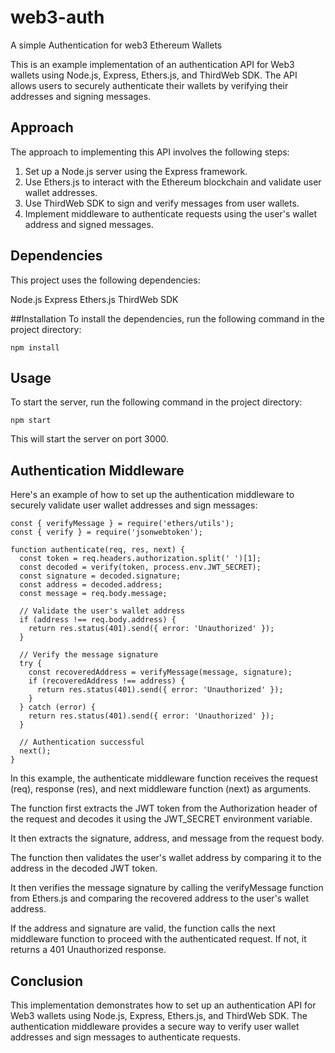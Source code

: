 # web3-auth
A simple Authentication for web3 Ethereum Wallets

This is an example implementation of an authentication API for Web3 wallets using Node.js, Express, Ethers.js, and ThirdWeb SDK. The API allows users to securely authenticate their wallets by verifying their addresses and signing messages.

## Approach
The approach to implementing this API involves the following steps:

1. Set up a Node.js server using the Express framework.
2. Use Ethers.js to interact with the Ethereum blockchain and validate user wallet addresses.
3. Use ThirdWeb SDK to sign and verify messages from user wallets.
4. Implement middleware to authenticate requests using the user's wallet address and signed messages.

## Dependencies
This project uses the following dependencies:

Node.js
Express
Ethers.js
ThirdWeb SDK


##Installation
To install the dependencies, run the following command in the project directory:

```
npm install
```

## Usage
To start the server, run the following command in the project directory:

```
npm start
```
This will start the server on port 3000.

## Authentication Middleware
Here's an example of how to set up the authentication middleware to securely validate user wallet addresses and sign messages:

```
const { verifyMessage } = require('ethers/utils');
const { verify } = require('jsonwebtoken');

function authenticate(req, res, next) {
  const token = req.headers.authorization.split(' ')[1];
  const decoded = verify(token, process.env.JWT_SECRET);
  const signature = decoded.signature;
  const address = decoded.address;
  const message = req.body.message;

  // Validate the user's wallet address
  if (address !== req.body.address) {
    return res.status(401).send({ error: 'Unauthorized' });
  }

  // Verify the message signature
  try {
    const recoveredAddress = verifyMessage(message, signature);
    if (recoveredAddress !== address) {
      return res.status(401).send({ error: 'Unauthorized' });
    }
  } catch (error) {
    return res.status(401).send({ error: 'Unauthorized' });
  }

  // Authentication successful
  next();
}

```
In this example, the authenticate middleware function receives the request (req), response (res), and next middleware function (next) as arguments.

The function first extracts the JWT token from the Authorization header of the request and decodes it using the JWT_SECRET environment variable.

It then extracts the signature, address, and message from the request body.

The function then validates the user's wallet address by comparing it to the address in the decoded JWT token.

It then verifies the message signature by calling the verifyMessage function from Ethers.js and comparing the recovered address to the user's wallet address.

If the address and signature are valid, the function calls the next middleware function to proceed with the authenticated request. If not, it returns a 401 Unauthorized response.

## Conclusion
This implementation demonstrates how to set up an authentication API for Web3 wallets using Node.js, Express, Ethers.js, and ThirdWeb SDK. The authentication middleware provides a secure way to verify user wallet addresses and sign messages to authenticate requests.





